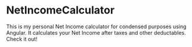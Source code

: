 # NetIncomeCalculator

This is my personal Net Income calculator for condensed purposes using Angular.
It calculates your Net Income after taxes and other deductables.
Check it out!
